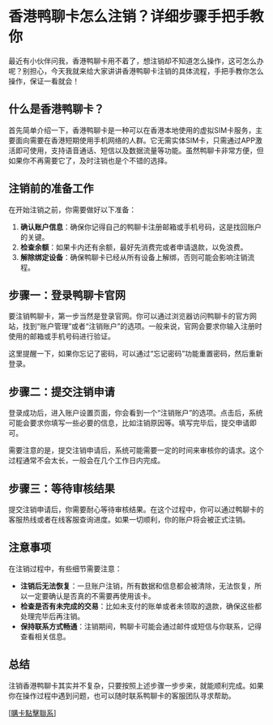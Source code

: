 # 香港鸭聊卡怎么注销？详细步骤手把手教你

最近有小伙伴问我，香港鸭聊卡用不着了，想注销却不知道怎么操作，这可怎么办呢？别担心，今天我就来给大家讲讲香港鸭聊卡注销的具体流程，手把手教你怎么操作，保证一看就会！

## 什么是香港鸭聊卡？

首先简单介绍一下，香港鸭聊卡是一种可以在香港本地使用的虚拟SIM卡服务，主要面向需要在香港短期使用手机网络的人群。它无需实体SIM卡，只需通过APP激活即可使用，支持语音通话、短信以及数据流量等功能。虽然鸭聊卡非常方便，但如果你不再需要它了，及时注销也是个不错的选择。

## 注销前的准备工作

在开始注销之前，你需要做好以下准备：
1. **确认账户信息**：确保你记得自己的鸭聊卡注册邮箱或手机号码，这是找回账户的关键。
2. **检查余额**：如果卡内还有余额，最好先消费完或者申请退款，以免浪费。
3. **解除绑定设备**：确保鸭聊卡已经从所有设备上解绑，否则可能会影响注销流程。

## 步骤一：登录鸭聊卡官网

要注销鸭聊卡，第一步当然是登录官网。你可以通过浏览器访问鸭聊卡的官方网站，找到“账户管理”或者“注销账户”的选项。一般来说，官网会要求你输入注册时使用的邮箱或手机号码进行验证。

这里提醒一下，如果你忘记了密码，可以通过“忘记密码”功能重置密码，然后重新登录。

## 步骤二：提交注销申请

登录成功后，进入账户设置页面，你会看到一个“注销账户”的选项。点击后，系统可能会要求你填写一些必要的信息，比如注销原因等。填写完毕后，提交申请即可。

需要注意的是，提交注销申请后，系统可能需要一定的时间来审核你的请求。这个过程通常不会太长，一般会在几个工作日内完成。

## 步骤三：等待审核结果

提交注销申请后，你需要耐心等待审核结果。在这个过程中，你可以通过鸭聊卡的客服热线或者在线客服查询进度。如果一切顺利，你的账户将会被正式注销。

## 注意事项

在注销过程中，有些细节需要注意：
- **注销后无法恢复**：一旦账户注销，所有数据和信息都会被清除，无法恢复，所以一定要确认是否真的不需要再使用该卡。
- **检查是否有未完成的交易**：比如未支付的账单或者未领取的退款，确保这些都处理完毕后再注销。
- **保持联系方式畅通**：注销期间，鸭聊卡可能会通过邮件或短信与你联系，记得查看相关信息。

## 总结

注销香港鸭聊卡其实并不复杂，只要按照上述步骤一步步来，就能顺利完成。如果你在操作过程中遇到问题，也可以随时联系鸭聊卡的客服团队寻求帮助。

[[購卡點擊聯系](https://t.me/s/esim1088)]